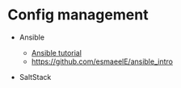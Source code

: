 # Config management
* Ansible
  * [Ansible tutorial](https://github.com/esmaeelE/ansible_tutorial)
  * https://github.com/esmaeelE/ansible_intro

* SaltStack
 
